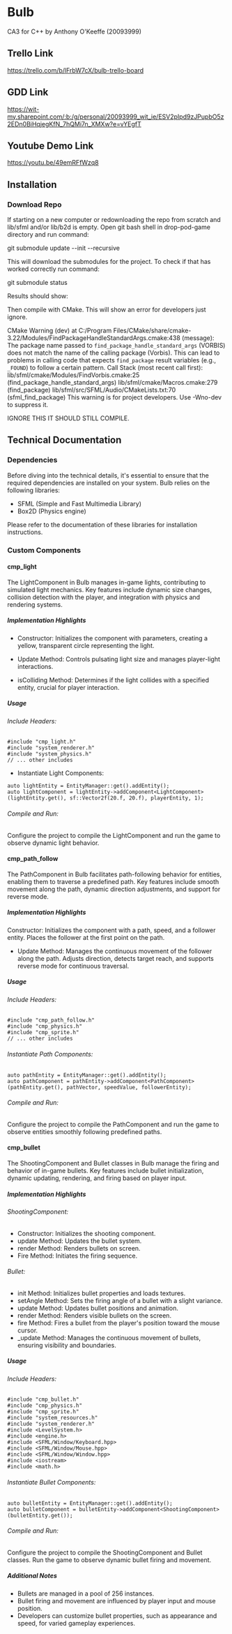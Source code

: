 # Bulb
CA3 for C++ by Anthony O'Keeffe (20093999)

## Trello Link
https://trello.com/b/lFrbW7cX/bulb-trello-board

## GDD Link
https://wit-my.sharepoint.com/:b:/g/personal/20093999_wit_ie/ESV2pIpd9zJPupbO5z2EDn0BiHqjegKfN_7hQMi7n_XMXw?e=vYEgfT

## Youtube Demo Link
https://youtu.be/49emRFfWzq8

## Installation

### Download Repo
If starting on a new computer or redownloading the repo from scratch and lib/sfml and/or lib/b2d is empty. Open git bash shell in drop-pod-game directory and run command:

git submodule update --init --recursive

This will download the submodules for the project.
To check if that has worked correctly run command:

git submodule status

Results should show:

Then compile with CMake. This will show an error for developers just ignore.

CMake Warning (dev) at C:/Program Files/CMake/share/cmake-3.22/Modules/FindPackageHandleStandardArgs.cmake:438 (message):
  The package name passed to `find_package_handle_standard_args` (VORBIS)
  does not match the name of the calling package (Vorbis).  This can lead to
  problems in calling code that expects `find_package` result variables
  (e.g., `_FOUND`) to follow a certain pattern.
Call Stack (most recent call first):
  lib/sfml/cmake/Modules/FindVorbis.cmake:25 (find_package_handle_standard_args)
  lib/sfml/cmake/Macros.cmake:279 (find_package)
  lib/sfml/src/SFML/Audio/CMakeLists.txt:70 (sfml_find_package)
This warning is for project developers.  Use -Wno-dev to suppress it.

IGNORE THIS IT SHOULD STILL COMPILE.

## Technical Documentation

### Dependencies
Before diving into the technical details, it's essential to ensure that the required dependencies are installed on your system. Bulb relies on the following libraries:

- SFML (Simple and Fast Multimedia Library)
- Box2D (Physics engine)

Please refer to the documentation of these libraries for installation instructions.

### Custom Components 

#### cmp_light

The LightComponent in Bulb manages in-game lights, contributing to simulated light mechanics. Key features include dynamic size changes, collision detection with the player, and integration with physics and rendering systems.

##### Implementation Highlights
- Constructor: Initializes the component with parameters, creating a yellow, transparent circle representing the light.

- Update Method: Controls pulsating light size and manages player-light interactions.

- isColliding Method: Determines if the light collides with a specified entity, crucial for player interaction.

##### Usage
###### Include Headers:

``````
#include "cmp_light.h"
#include "system_renderer.h"
#include "system_physics.h"
// ... other includes
``````
- Instantiate Light Components:

``````
auto lightEntity = EntityManager::get().addEntity();
auto lightComponent = lightEntity->addComponent<LightComponent>(lightEntity.get(), sf::Vector2f(20.f, 20.f), playerEntity, 1);
``````

###### Compile and Run:
Configure the project to compile the LightComponent and run the game to observe dynamic light behavior.


#### cmp_path_follow
The PathComponent in Bulb facilitates path-following behavior for entities, enabling them to traverse a predefined path. Key features include smooth movement along the path, dynamic direction adjustments, and support for reverse mode.

##### Implementation Highlights
Constructor: Initializes the component with a path, speed, and a follower entity. Places the follower at the first point on the path.

- Update Method: Manages the continuous movement of the follower along the path. Adjusts direction, detects target reach, and supports reverse mode for continuous traversal.

##### Usage
###### Include Headers:
``````
#include "cmp_path_follow.h"
#include "cmp_physics.h"
#include "cmp_sprite.h"
// ... other includes
``````
###### Instantiate Path Components:
``````
auto pathEntity = EntityManager::get().addEntity();
auto pathComponent = pathEntity->addComponent<PathComponent>(pathEntity.get(), pathVector, speedValue, followerEntity);
``````
###### Compile and Run:
Configure the project to compile the PathComponent and run the game to observe entities smoothly following predefined paths.

#### cmp_bullet
The ShootingComponent and Bullet classes in Bulb manage the firing and behavior of in-game bullets. Key features include bullet initialization, dynamic updating, rendering, and firing based on player input.

##### Implementation Highlights
###### ShootingComponent:

- Constructor: Initializes the shooting component.
- update Method: Updates the bullet system.
- render Method: Renders bullets on screen.
- Fire Method: Initiates the firing sequence.
###### Bullet:

- init Method: Initializes bullet properties and loads textures.
- setAngle Method: Sets the firing angle of a bullet with a slight variance.
- update Method: Updates bullet positions and animation.
- render Method: Renders visible bullets on the screen.
- fire Method: Fires a bullet from the player's position toward the mouse cursor.
- _update Method: Manages the continuous movement of bullets, ensuring visibility and boundaries.
##### Usage
###### Include Headers:
``````
#include "cmp_bullet.h"
#include "cmp_physics.h"
#include "cmp_sprite.h"
#include "system_resources.h"
#include "system_renderer.h"
#include <LevelSystem.h>
#include <engine.h>
#include <SFML/Window/Keyboard.hpp>
#include <SFML/Window/Mouse.hpp>
#include <SFML/Window/Window.hpp>
#include <iostream>
#include <math.h>
``````
###### Instantiate Bullet Components:
``````
auto bulletEntity = EntityManager::get().addEntity();
auto bulletComponent = bulletEntity->addComponent<ShootingComponent>(bulletEntity.get());
``````
###### Compile and Run:
Configure the project to compile the ShootingComponent and Bullet classes. Run the game to observe dynamic bullet firing and movement.

##### Additional Notes
- Bullets are managed in a pool of 256 instances.
- Bullet firing and movement are influenced by player input and mouse position.
- Developers can customize bullet properties, such as appearance and speed, for varied gameplay experiences.
